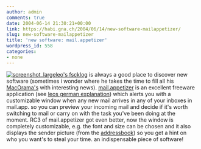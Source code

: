 ```yaml
---
author: admin
comments: true
date: 2004-06-14 21:30:21+00:00
link: https://habi.gna.ch/2004/06/14/new-software-mailappetizer/
slug: new-software-mailappetizer
title: 'new software: mail.appetizer'
wordpress_id: 558
categories:
- none
---
```


[![screenshot_large](https://habi.gna.ch/blog/images/screenshot_large-tm.jpg)](https://habi.gna.ch/blog/images/screenshot_large.png)[leo's fscklog](http://fscklog.typepad.com/fsck/) is always a good place to discover new software (sometimes i wonder where he takes the time to fill all his [MacOrama's](http://fscklog.typepad.com/fsck/2004/06/macorama_fr_den_9.html) with interesting news).
[mail.appetizer](http://www.bronsonbeta.com/mailappetizer/) is an excellent freeware application (see [leos german explanation](http://fscklog.typepad.com/fsck/2004/01/freeware_mailap.html)) which alerts you with a customizable window when any new mail arrives in any of your inboxes in mail.app.
so you can preview your incoming mail and decide if it's worth switching to mail or carry on with the task you've been doing at the moment.
RC3 of mail.appetizer got even better, now the window is completely customizable, e.g. the font and size can be chosen and it also displays the sender picture (from the [addressbook](https://apple.com/macosx/features/addressbook/)) so you get a hint on who you want's to steal your time.
an indispensable piece of software!
